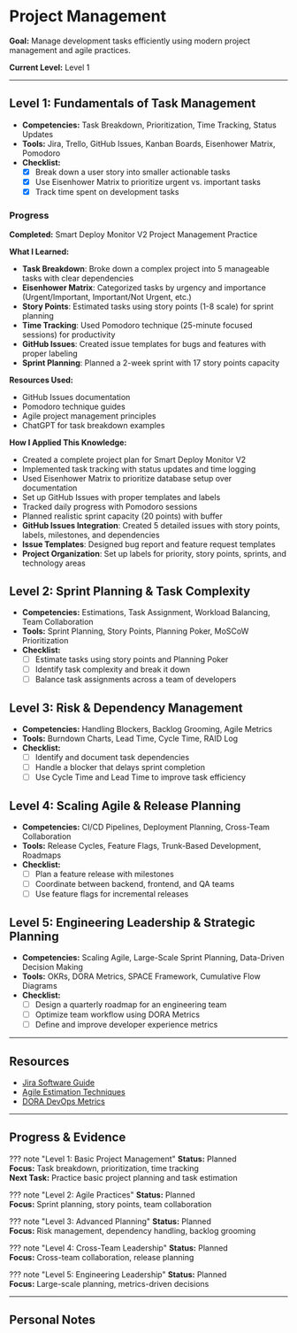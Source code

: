 # Project Management

**Goal:** Manage development tasks efficiently using modern project management and agile practices.

**Current Level:** Level 1

---

## Level 1: Fundamentals of Task Management
- **Competencies:** Task Breakdown, Prioritization, Time Tracking, Status Updates
- **Tools:** Jira, Trello, GitHub Issues, Kanban Boards, Eisenhower Matrix, Pomodoro
- **Checklist:**
  - [x] Break down a user story into smaller actionable tasks
  - [x] Use Eisenhower Matrix to prioritize urgent vs. important tasks
  - [x] Track time spent on development tasks

### Progress
**Completed:** Smart Deploy Monitor V2 Project Management Practice

**What I Learned:**
- **Task Breakdown**: Broke down a complex project into 5 manageable tasks with clear dependencies
- **Eisenhower Matrix**: Categorized tasks by urgency and importance (Urgent/Important, Important/Not Urgent, etc.)
- **Story Points**: Estimated tasks using story points (1-8 scale) for sprint planning
- **Time Tracking**: Used Pomodoro technique (25-minute focused sessions) for productivity
- **GitHub Issues**: Created issue templates for bugs and features with proper labeling
- **Sprint Planning**: Planned a 2-week sprint with 17 story points capacity

**Resources Used:**
- GitHub Issues documentation
- Pomodoro technique guides
- Agile project management principles
- ChatGPT for task breakdown examples

**How I Applied This Knowledge:**
- Created a complete project plan for Smart Deploy Monitor V2
- Implemented task tracking with status updates and time logging
- Used Eisenhower Matrix to prioritize database setup over documentation
- Set up GitHub Issues with proper templates and labels
- Tracked daily progress with Pomodoro sessions
- Planned realistic sprint capacity (20 points) with buffer
- **GitHub Issues Integration**: Created 5 detailed issues with story points, labels, milestones, and dependencies
- **Issue Templates**: Designed bug report and feature request templates
- **Project Organization**: Set up labels for priority, story points, sprints, and technology areas

## Level 2: Sprint Planning & Task Complexity
- **Competencies:** Estimations, Task Assignment, Workload Balancing, Team Collaboration
- **Tools:** Sprint Planning, Story Points, Planning Poker, MoSCoW Prioritization
- **Checklist:**
  - [ ] Estimate tasks using story points and Planning Poker
  - [ ] Identify task complexity and break it down
  - [ ] Balance task assignments across a team of developers

## Level 3: Risk & Dependency Management
- **Competencies:** Handling Blockers, Backlog Grooming, Agile Metrics
- **Tools:** Burndown Charts, Lead Time, Cycle Time, RAID Log
- **Checklist:**
  - [ ] Identify and document task dependencies
  - [ ] Handle a blocker that delays sprint completion
  - [ ] Use Cycle Time and Lead Time to improve task efficiency

## Level 4: Scaling Agile & Release Planning
- **Competencies:** CI/CD Pipelines, Deployment Planning, Cross-Team Collaboration
- **Tools:** Release Cycles, Feature Flags, Trunk-Based Development, Roadmaps
- **Checklist:**
  - [ ] Plan a feature release with milestones
  - [ ] Coordinate between backend, frontend, and QA teams
  - [ ] Use feature flags for incremental releases

## Level 5: Engineering Leadership & Strategic Planning
- **Competencies:** Scaling Agile, Large-Scale Sprint Planning, Data-Driven Decision Making
- **Tools:** OKRs, DORA Metrics, SPACE Framework, Cumulative Flow Diagrams
- **Checklist:**
  - [ ] Design a quarterly roadmap for an engineering team
  - [ ] Optimize team workflow using DORA Metrics
  - [ ] Define and improve developer experience metrics

---

## Resources
- [Jira Software Guide](https://www.atlassian.com/software/jira)
- [Agile Estimation Techniques](https://www.mountaingoatsoftware.com/agile/planning)
- [DORA DevOps Metrics](https://www.devops-research.com/research.html)

---

## Progress & Evidence

??? note "Level 1: Basic Project Management"
    **Status:** Planned  
    **Focus:** Task breakdown, prioritization, time tracking  
    **Next Task:** Practice basic project planning and task estimation

??? note "Level 2: Agile Practices"
    **Status:** Planned  
    **Focus:** Sprint planning, story points, team collaboration

??? note "Level 3: Advanced Planning"
    **Status:** Planned  
    **Focus:** Risk management, dependency handling, backlog grooming

??? note "Level 4: Cross-Team Leadership"
    **Status:** Planned  
    **Focus:** Cross-team collaboration, release planning

??? note "Level 5: Engineering Leadership"
    **Status:** Planned  
    **Focus:** Large-scale planning, metrics-driven decisions

---

## Personal Notes
